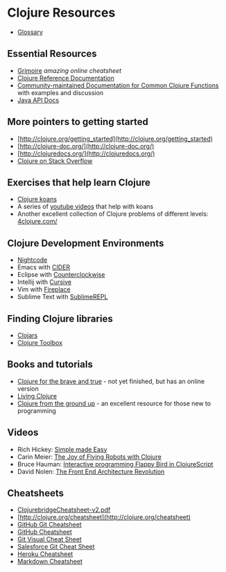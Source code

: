 # Clojure Resources

* [Glossary](glossary.md)

##  Essential Resources
 * [Grimoire](http://conj.io/) *amazing online cheatsheet*
 * [Clojure Reference Documentation](http://clojure.org/documentation)
 * [Community-maintained Documentation for Common Clojure Functions](https://clojuredocs.org/quickref) with examples and discussion
 * [Java API Docs](http://docs.oracle.com/javase/8/docs/api/)

## More pointers to getting started
 * [http://clojure.org/getting_started](http://clojure.org/getting_started)
 * [http://clojure-doc.org/](http://clojure-doc.org/)
 * [http://clojuredocs.org/](http://clojuredocs.org/)
 * [Clojure on Stack Overflow](http://stackoverflow.com/questions/tagged/clojure)

## Exercises that help learn Clojure
 * [Clojure koans](https://github.com/clojurebridge-minneapolis/clojure-koans)
 * A series of [youtube videos](https://www.youtube.com/playlist?list=PL1p6TgkbKXqyOwq6iSkce_EY5YWFHciHt) that help with koans
 * Another excellent collection of Clojure problems of different levels: [4clojure.com/](https://www.4clojure.com/)

## Clojure Development Environments
 * [Nightcode](https://sekao.net/nightcode/)
 * Emacs with [CIDER](https://github.com/clojure-emacs/cider)
 * Eclipse with [Counterclockwise](http://doc.ccw-ide.org/)
 * Intellij with [Cursive](https://cursiveclojure.com/)
 * Vim with [Fireplace](https://github.com/tpope/vim-fireplace)
 * Sublime Text with [SublimeREPL](https://github.com/wuub/SublimeREPL)

## Finding Clojure libraries

 * [Clojars](https://clojars.org/)
 * [Clojure Toolbox](http://www.clojure-toolbox.com/)

## Books and tutorials
 * [Clojure for the brave and true](http://www.braveclojure.com/) - not yet finished, but has an online version
 * [Living Clojure](http://shop.oreilly.com/product/0636920034292.do)
 * [Clojure from the ground up](https://aphyr.com/posts/301-clojure-from-the-ground-up-welcome) - an excellent resource for those new to programming

## Videos
 * Rich Hickey: [Simple made Easy](http://www.infoq.com/presentations/Simple-Made-Easy)
 * Carin Meier: [The Joy of Flying Robots with Clojure](https://www.youtube.com/watch?v=Ty9QDqV-_Ak)
 * Bruce Hauman: [Interactive programming Flappy Bird in ClojureScript](https://www.youtube.com/watch?v=KZjFVdU8VLI)
 * David Nolen: [The Front End Architecture Revolution](http://www.ustream.tv/recorded/61483785)

## Cheatsheets

 * [ClojurebridgeCheatsheet-v2.pdf](https://github.com/ClojureBridge/curriculum/blob/gh-pages/ClojurebridgeCheatsheet-v2.pdf)
 * [http://clojure.org/cheatsheet](http://clojure.org/cheatsheet)
 * [GitHub Git Cheatsheet](https://training.github.com/kit/downloads/github-git-cheat-sheet.pdf)
 * [GitHub Cheatsheet](http://git.io/sheet)
 * [Git Visual Cheat Sheet](https://github.com/blog/104-visual-cheat-sheet)
 * [Salesforce Git Cheat Sheet](https://na1.salesforce.com/help/pdfs/en/salesforce_git_developer_cheatsheet.pdf)
 * [Heroku Cheatsheet](http://ruten.ca/2012/02/15/heroku-cheatsheet-useful-heroku-commands-reference/)
 * [Markdown Cheatsheet](https://github.com/adam-p/markdown-here/wiki/Markdown-Cheatsheet)
